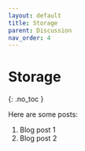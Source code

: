 ```yaml
---
layout: default
title: Storage
parent: Discussion
nav_order: 4
---
```


# Storage
{: .no_toc }

Here are some posts:

1. Blog post 1
2. Blog post 2
